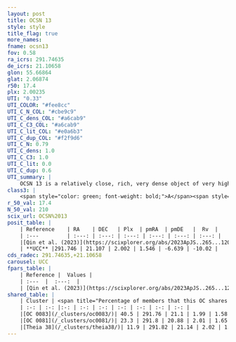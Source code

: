 ```yaml
---
layout: post
title: OCSN 13
style: style
title_flag: true
more_names: 
fname: ocsn13
fov: 0.58
ra_icrs: 291.74635
de_icrs: 21.10658
glon: 55.66864
glat: 2.06874
r50: 17.4
plx: 2.00235
UTI: "0.33"
UTI_COLOR: "#fee8cc"
UTI_C_N_COL: "#cbe9c9"
UTI_C_dens_COL: "#a6cab9"
UTI_C_C3_COL: "#a6cab9"
UTI_C_lit_COL: "#e0a6b3"
UTI_C_dup_COL: "#f2f9d6"
UTI_C_N: 0.79
UTI_C_dens: 1.0
UTI_C_C3: 1.0
UTI_C_lit: 0.0
UTI_C_dup: 0.6
UTI_summary: |
    OCSN 13 is a relatively close, rich, very dense object of very high C3 quality. It was recently reported in the literature.<br><br>This is likely a unique object, which shares a moderate percentage of members with at least one previously reported entry.
class3: |
    <span style="color: green; font-weight: bold;">A</span><span style="color: green; font-weight: bold;">A</span>
r_50_val: 17.4
N_50_val: 210
scix_url: OCSN%2013
posit_table: |
    | Reference    | RA    | DEC   | Plx  | pmRA  | pmDE   |  Rv  |
    | :---         | :---: | :---: | :---: | :---: | :---: | :---: |
    |[Qin et al. (2023)](https://scixplorer.org/abs/2023ApJS..265...12Q) | 291.75 | 21.1 | 2.0 | 1.43 | -6.47 | -10.37 |
    | **UCC** |291.746 | 21.107 | 2.002 | 1.546 | -6.639 | -10.02 | 
cds_radec: 291.74635,+21.10658
carousel: UCC
fpars_table: |
    | Reference |  Values |
    | :---  |  :---:  |
    | [Qin et al. (2023)](https://scixplorer.org/abs/2023ApJS..265...12Q) | `E(B-V)=0.15, m-M=8.87, logt=6.9` |
shared_table: |
    | Cluster | <span title="Percentage of members that this OC shares with the ones listed">%</span>   | RA   | DEC   | Plx   | pmRA  | pmDE  | Rv | UTI |
    | :-: | :-: |:-: | :-: | :-: | :-: | :-: | :-: | :-: |
    |[OC 0083](/_clusters/oc0083/)| 40.5 | 291.76 | 21.1 | 1.99 | 1.58 | -6.74 | -8.47 |0.54 |
    |[OC 0081](/_clusters/oc0081/)| 23.3 | 291.8 | 20.88 | 2.01 | 1.65 | -6.78 | -11.01 |0.5 |
    |[Theia 38](/_clusters/theia38/)| 11.9 | 291.82 | 21.14 | 2.02 | 1.23 | -6.4 | 19.11 |0.0 |
---
```

